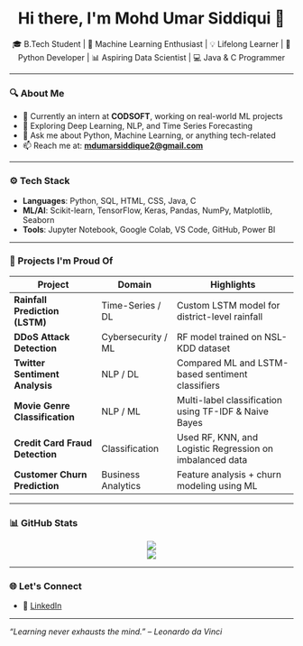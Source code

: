 <h1 align="center">Hi there, I'm Mohd Umar Siddiqui 👋</h1>

<p align="center">
  🎓 B.Tech Student | 🤖 Machine Learning Enthusiast | 💡 Lifelong Learner | 🐍 Python Developer | 📊 Aspiring Data Scientist | 💻 Java & C Programmer 
</p>

---

### 🔍 About Me

- 🔭 Currently an intern at **CODSOFT**, working on real-world ML projects  
- 🌱 Exploring Deep Learning, NLP, and Time Series Forecasting  
- 💬 Ask me about Python, Machine Learning, or anything tech-related  
- 📫 Reach me at: **mdumarsiddique2@gmail.com**

---

### ⚙️ Tech Stack

- **Languages**: Python, SQL, HTML, CSS, Java, C 
- **ML/AI**: Scikit-learn, TensorFlow, Keras, Pandas, NumPy, Matplotlib, Seaborn  
- **Tools**: Jupyter Notebook, Google Colab, VS Code, GitHub, Power BI  

---

### 🚀 Projects I'm Proud Of

| Project                            | Domain              | Highlights                          |
|------------------------------------|----------------------|--------------------------------------|
| **Rainfall Prediction (LSTM)**     | Time-Series / DL     | Custom LSTM model for district-level rainfall |
| **DDoS Attack Detection**          | Cybersecurity / ML   | RF model trained on NSL-KDD dataset |
| **Twitter Sentiment Analysis**     | NLP / DL             | Compared ML and LSTM-based sentiment classifiers |
| **Movie Genre Classification**     | NLP / ML             | Multi-label classification using TF-IDF & Naive Bayes |
| **Credit Card Fraud Detection**    | Classification       | Used RF, KNN, and Logistic Regression on imbalanced data |
| **Customer Churn Prediction**      | Business Analytics   | Feature analysis + churn modeling using ML |

---

### 📊 GitHub Stats

<p align="center">
  <img src="https://github-readme-stats.vercel.app/api?username=MohdUmarSiddiq&show_icons=true&theme=radical" />
  <br>
  <img src="https://github-readme-stats.vercel.app/api/top-langs/?username=MohdUmarSiddiq&layout=compact&theme=radical" />
</p>

---

### 🌐 Let's Connect

- 📎 [LinkedIn](www.linkedin.com/in/mohd-umar-siddiqui-23b605257/)

---

_“Learning never exhausts the mind.” – Leonardo da Vinci_
